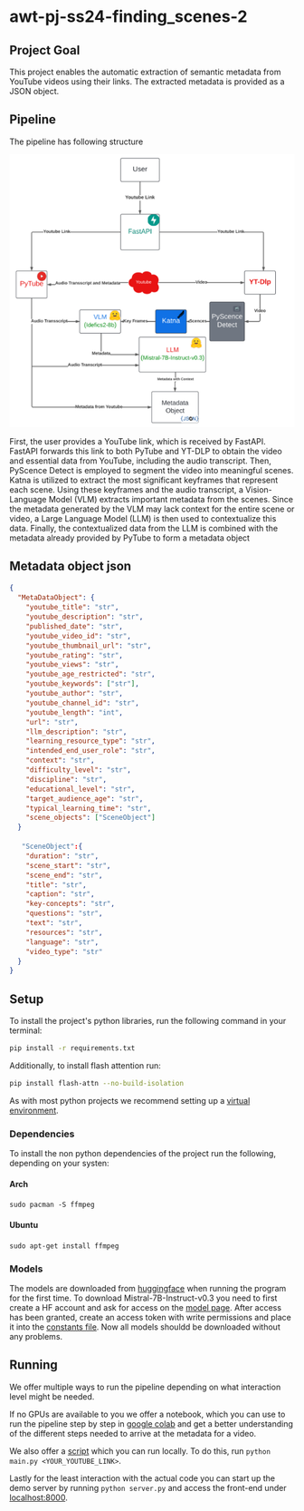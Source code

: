 # awt-pj-ss24-finding_scenes-2


## Project Goal

This project enables the automatic extraction of semantic metadata from YouTube videos using their links. The extracted metadata is provided as a JSON object.

## Pipeline

The pipeline has following structure

![alt text](./utils/assets/image.png)


First, the user provides a YouTube link, which is received by FastAPI. FastAPI forwards this link to both PyTube and YT-DLP to obtain the video and essential data from YouTube, including the audio transcript. Then, PyScence Detect is employed to segment the video into meaningful scenes. Katna is utilized to extract the most significant keyframes that represent each scene. Using these keyframes and the audio transcript, a Vision-Language Model (VLM) extracts important metadata from the scenes. Since the metadata generated by the VLM may lack context for the entire scene or video, a Large Language Model (LLM) is then used to contextualize this data. Finally, the contextualized data from the LLM is combined with the metadata already provided by PyTube to form a metadata object

## Metadata object json

```json
{
  "MetaDataObject": {
    "youtube_title": "str",
    "youtube_description": "str",
    "published_date": "str",
    "youtube_video_id": "str",
    "youtube_thumbnail_url": "str",
    "youtube_rating": "str",
    "youtube_views": "str",
    "youtube_age_restricted": "str",
    "youtube_keywords": ["str"],
    "youtube_author": "str",
    "youtube_channel_id": "str",
    "youtube_length": "int",
    "url": "str",
    "llm_description": "str",
    "learning_resource_type": "str",
    "intended_end_user_role": "str",
    "context": "str",
    "difficulty_level": "str",
    "discipline": "str",
    "educational_level": "str",
    "target_audience_age": "str",
    "typical_learning_time": "str",
    "scene_objects": ["SceneObject"]
  }

   "SceneObject":{
    "duration": "str",
    "scene_start": "str",
    "scene_end": "str",
    "title": "str",
    "caption": "str",
    "key-concepts": "str",
    "questions": "str",
    "text": "str",
    "resources": "str",
    "language": "str",
    "video_type": "str"
  }
}
```
## Setup


To install the project's python libraries, run the following command in your terminal:

```bash
pip install -r requirements.txt
```

Additionally, to install flash attention run:

```bash
pip install flash-attn --no-build-isolation
```

As with most python projects we recommend setting up a [virtual environment](https://docs.python.org/3/library/venv.html).

### Dependencies

To install the non python dependencies of the project run the following, depending on your systen:

#### Arch

`sudo pacman -S ffmpeg`

#### Ubuntu

`sudo apt-get install ffmpeg`

### Models

The models are downloaded from [huggingface](https://huggingface.co/) when running the program for the first time. To download Mistral-7B-Instruct-v0.3 you need to first create a HF account and ask for access on the [model page](https://huggingface.co/mistralai/Mistral-7B-Instruct-v0.3). After access has been granted, create an access token with write permissions and place it into the [constants file](./utils/constants.py). Now all models shouldd be downloaded without any problems. 

## Running

We offer multiple ways to run the pipeline depending on what interaction level might be needed.

If no GPUs are available to you we offer a notebook, which you can use to run the pipeline step by step in [google colab](https://colab.research.google.com/github/vDawgg/awt-pj-ss24-finding_scenes-2/blob/main/colab_pipeline.ipynb) and get a better understanding of the different steps needed to arrive at the metadata for a video.

We also offer a [script](./main.py) which you can run locally. To do this, run ```python main.py <YOUR_YOUTUBE_LINK>```.

Lastly for the least interaction with the actual code you can start up the demo server by running ```python server.py``` and access the front-end under [localhost:8000](http://localhost:8000).
